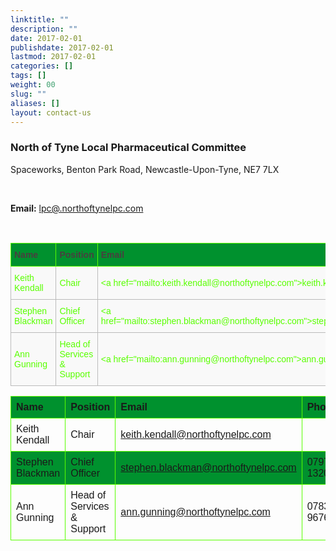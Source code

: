 ```yaml
---
linktitle: ""
description: ""
date: 2017-02-01
publishdate: 2017-02-01
lastmod: 2017-02-01
categories: []
tags: []
weight: 00
slug: ""
aliases: []
layout: contact-us
---
```


<h3 class="f3 primary-color">North of Tyne Local Pharmaceutical Committee</h3>
<p>Spaceworks, Benton Park Road, Newcastle-Upon-Tyne, NE7 7LX</p>
<br>
<p><b>Email:</b> <a href="mailto:lpc@northoftynelpc.com">lpc@.northoftynelpc.com</a> </p>
<br>

<style type="text/css">
.tg  {border-collapse:collapse;border-spacing:0;border-color:#59FF00;}
.tg td{font-family:Arial, sans-serif;font-size:14px;padding:10px 5px;border-style:solid;border-width:1px;overflow:hidden;word-break:normal;border-color:#bbb;color:#59FF00;background-color:#E0FFEB;}
.tg th{font-family:Arial, sans-serif;font-size:14px;font-weight:normal;padding:10px 5px;border-style:solid;border-width:1px;overflow:hidden;word-break:normal;border-color:#59FF00;color:#493F3F;background-color:#9DE0AD;}
.tg .tg-qz94{background-color:#f9f9f9}
.tg .tg-whdx{font-weight:bold;background-color:#00912E}
</style>
<table class="tg">
  <tr>
    <th class="tg-whdx">Name</th>
    <th class="tg-whdx">Position</th>
    <th class="tg-whdx">Email</th>
    <th class="tg-whdx">Mobile</th>
  </tr>
  <tr>
    <td class="tg-qz94">Keith Kendall</td>
    <td class="tg-qz94">Chair</td>
    <td class="tg-qz94">&lt;a href="mailto:keith.kendall@northoftynelpc.com"&gt;keith.kendall@northoftynelpc.com&lt;/a&gt;</td>
    <td class="tg-qz94"></td>
  </tr>
  <tr>
    <td class="tg-qz94">Stephen Blackman</td>
    <td class="tg-qz94">Chief Officer</td>
    <td class="tg-qz94">&lt;a href="mailto:stephen.blackman@northoftynelpc.com"&gt;stephen.blackman@northoftynelpc.com&lt;/a&gt;</td>
    <td class="tg-qz94">07976 132006</td>
  </tr>
  <tr>
    <td class="tg-qz94">Ann Gunning</td>
    <td class="tg-qz94">Head of Services &amp; Support</td>
    <td class="tg-qz94">&lt;a href="mailto:ann.gunning@northoftynelpc.com"&gt;ann.gunning@northoftynelpc.com&lt;/a&gt;</td>
    <td class="tg-qz94">07832 967622</td>
  </tr>
</table>

<style type="text/css">
table {
    font-family: arial, sans-serif;
    border-collapse: collapse;
    width: 100%;
}

td, th {
    border: 1px solid #59ff00;
    text-align: left;
    padding: 8px;
}

tr:nth-child(odd) {
    background-color: #00912e;
}
</style>
</head>
<body>

<table>
  <tr>
    <th>Name</th>
    <th>Position</th>
    <th>Email</th>
    <th>Phone</th>
  </tr>
  <tr>
    <td>Keith Kendall</td>
    <td>Chair</td>
    <td><a href="mailto:keith.kendall@northoftynelpc.com">keith.kendall@northoftynelpc.com</a></td>
    <td> </td>
  </tr>
  <tr>
    <td>Stephen Blackman</td>
    <td>Chief Officer</td>
    <td><a href="mailto:stephen.blackman@northoftynelpc.com">stephen.blackman@northoftynelpc.com</a></td>
    <td>07976 132006</td>
  </tr>
  <tr>
    <td>Ann Gunning</td>
    <td>Head of Services &amp; Support</td>
    <td><a href="mailto:ann.gunning@northoftynelpc.com">ann.gunning@northoftynelpc.com</a></td>
    <td>07832 967622</td>
  </tr>
</table>
